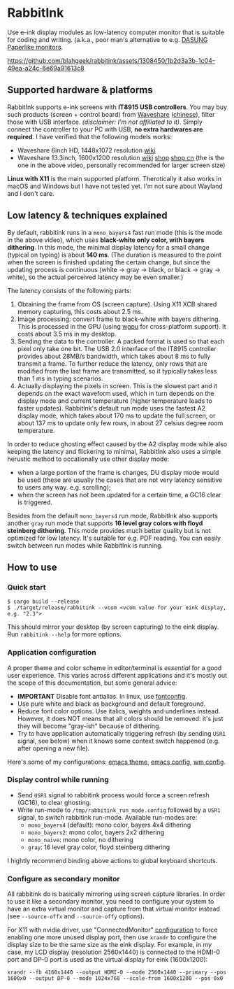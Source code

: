 # RabbitInk

Use e-ink display modules as low-latency computer monitor that is suitable for coding and writing.
(a.k.a., poor man's alternative to e.g. [DASUNG Paperlike monitors](https://shop.dasung.com/products/dasung-e-ink-paperlike-hd-front-light-and-touch-13-3-monitor).

https://github.com/blahgeek/rabbitink/assets/1308450/1b2d3a3b-1c04-49ea-a24c-6e69a91613c8

## Supported hardware & platforms

RabbitInk supports e-ink screens with **IT8915 USB controllers**.
You may buy such products (screen + control board) from [Waveshare](https://www.waveshare.com/product/displays/e-paper.htm)
([chinese](https://www.waveshare.net/list.html?cat=288&sid=MjU5&sid2=NTU=&pno=1)), filter those with USB interface.
*(disclaimer: I'm not affiliated to it)*.
Simply connect the controller to your PC with USB, **no extra hardwares are required**.
I have verified that the following models works:

- Waveshare 6inch HD, 1448x1072 resolution [wiki](https://www.waveshare.com/wiki/6inch_HD_e-Paper_HAT)
- Waveshare 13.3inch, 1600x1200 resolution [wiki](https://www.waveshare.com/wiki/13.3inch_e-Paper_HAT) [shop](https://www.waveshare.com/wiki/13.3inch_e-Paper_HAT) [shop cn](https://www.waveshare.net/shop/13.3inch-e-Paper-HAT.htm) (the is the one in the above video, personally recommended for larger screen size)

**Linux with X11** is the main supported platform. Therotically it also works in macOS and Windows but I have not tested yet.
I'm not sure about Wayland and I don't care.

## Low latency & techniques explained

By default, rabbitink runs in a `mono_bayers4` fast run mode (this is the mode in the above video),
which uses **black-white only color, with bayers dithering**.
In this mode, the minimal display latency for a small change (typical on typing) is about **140 ms**.
(The duration is measured to the point when the screen is finished updating the certain change,
but since the updating process is continuous (white -> gray -> black, or black -> gray -> white),
so the actual perceived latency may be even smaller.)

The latency consists of the following parts:

1. Obtaining the frame from OS (screen capture). Using X11 XCB shared memory capturing, this costs about 2.5 ms.
2. Image processing: convert frame to black-white with bayers dithering. This is processed in the GPU
(using [wgpu](https://github.com/gfx-rs/wgpu) for cross-platform support). It costs about 3.5 ms in my desktop.
3. Sending the data to the controller. A packed format is used so that each pixel only take one bit.
The USB 2.0 interface of the IT8915 controller provides about 28MB/s bandwidth, which takes about 8 ms to fully
transmit a frame. To further reduce the latency, only rows that are modified from the last frame are transmitted,
so it typically takes less than 1 ms in typing scenarios.
4. Actually displaying the pixels in screen. This is the slowest part and it depends on the exact waveform used,
which in turn depends on the display mode and current temperature (higher temperature leads to faster updates).
RabbitInk's default run mode uses the fastest A2 display mode, which takes about 170 ms to update the full screen,
or about 137 ms to update only few rows, in about 27 celsius degree room temperature.

In order to reduce ghosting effect caused by the A2 display mode while also keeping the latency
and flickering to minimal, RabbitInk also uses a simple herustic method
to occationally use other display mode:

- when a large portion of the frame is changes, DU display mode would be
used (these are usually the cases that are not very latency sensitive to users any way. e.g. scrolling);
- when the screen has not been updated for a certain time, a GC16 clear is triggered.


Besides from the default `mono_bayers4` run mode, RabbitInk also supports another `gray` run mode that supports
**16 level gray colors with floyd steinberg dithering**. This mode provides much better quality but is not optimized
for low latency. It's suitable for e.g. PDF reading. You can easily switch between run modes while RabbitInk is running.


## How to use

### Quick start

```
$ cargo build --release
$ ./target/release/rabbitink --vcom <vcom value for your eink display, e.g. "2.3">
```

This should mirror your desktop (by screen capturing) to the eink display.
Run `rabbitink --help` for more options.

### Application configuration

A proper theme and color scheme in editor/terminal is *essential* for a good user experience.
This varies across different applications and it's mostly out the scope of this documentation, but some general advice:

- **IMPORTANT** Disable font antialias. In linux, use [fontconfig](https://askubuntu.com/questions/396122/disabling-the-anti-aliasing-for-a-specific-font-with-users-fonts-conf).
- Use pure white and black as background and default foreground.
- Reduce font color options. Use italics, weights and underlines instead.
  However, it does NOT means that all colors should be removed:
  it's just they will become "gray-ish" because of dithering.
- Try to have application automatically triggering refresh (by sending `USR1` signal, see below)
  when it knows some context switch happened (e.g. after opening a new file).

Here's some of my configurations:
[emacs theme](https://github.com/blahgeek/emacs.d/blob/8263afe9e95839e17ffacd7713030e49bd64b16a/monoink-theme.el),
[emacs config](https://github.com/blahgeek/emacs.d/blob/8263afe9e95839e17ffacd7713030e49bd64b16a/init.el#L342-L362),
[wm config](https://github.com/blahgeek/i3config/blob/076fe53e97cabe8abb86bf0ec65580f74f10ac7d/config#L68-L73).

### Display control while running

- Send `USR1` signal to rabbitink process would force a screen refresh (GC16), to clear ghosting.
- Write run-mode to `/tmp/rabbitink_run_mode.config` followed by a `USR1` signal, to switch rabbitink run-mode.
  Available run-modes are:
  - `mono_bayers4` (default): mono color, bayers 4x4 dithering
  - `mono_bayers2`: mono color, bayers 2x2 dithering
  - `mono_naive`: mono color, no dithering
  - `gray`: 16 level gray color, floyd steinberg dithering
  
I hightly recommend binding above actions to global keyboard shortcuts.

### Configure as secondary monitor

All rabbitink do is basically mirroring using screen capture libraries.
In order to use it like a secondary monitor, you need to configure your system to have an extra virtual monitor
and capture from that virtual monitor instead (see `--source-offx` and `--source-offy` options).

For X11 with nvidia driver, use "ConnectedMonitor" [configuration](https://unix.stackexchange.com/questions/559918/how-to-add-virtual-monitor-with-nvidia-proprietary-driver)
to force enabling one more unused display port, then use `xrandr` to configure the display size to be
the same size as the eink display. For example, in my case, my LCD display (resolution 2560x1440) is connected to the HDMI-0 port and
DP-0 port is used as the virtual display for eink (1600x1200):

```
xrandr --fb 4160x1440 --output HDMI-0 --mode 2560x1440 --primary --pos 1600x0 --output DP-0 --mode 1024x768 --scale-from 1600x1200 --pos 0x0
```
